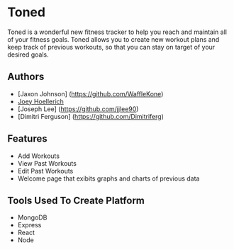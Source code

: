 # Toned

Toned is a wonderful new fitness tracker to help you reach and maintain all of your fitness goals. Toned allows you to create new workout plans and keep track of previous workouts, so that you can stay on target of your desired goals.


## Authors

- [Jaxon Johnson] (https://github.com/WaffleKone)
- [Joey Hoellerich](https://github.com/JoeyHoellerich)
- [Joseph Lee] (https://github.com/jjlee90)
- [Dimitri Ferguson] (https://github.com/Dimitriferg)



## Features

- Add Workouts
- View Past Workouts
- Edit Past Workouts
- Welcome page that exibits graphs and charts of previous data


## Tools Used To Create Platform

- MongoDB
- Express
- React
- Node

